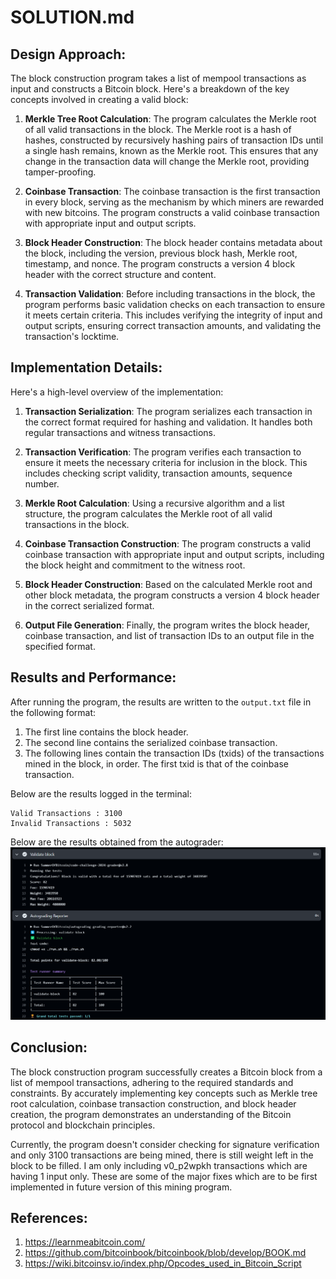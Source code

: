 # SOLUTION.md

## Design Approach:
The block construction program takes a list of mempool transactions as input and constructs a Bitcoin block. Here's a breakdown of the key concepts involved in creating a valid block:

1. **Merkle Tree Root Calculation**: The program calculates the Merkle root of all valid transactions in the block. The Merkle root is a hash of hashes, constructed by recursively hashing pairs of transaction IDs until a single hash remains, known as the Merkle root. This ensures that any change in the transaction data will change the Merkle root, providing tamper-proofing.

2. **Coinbase Transaction**: The coinbase transaction is the first transaction in every block, serving as the mechanism by which miners are rewarded with new bitcoins. The program constructs a valid coinbase transaction with appropriate input and output scripts.

3. **Block Header Construction**: The block header contains metadata about the block, including the version, previous block hash, Merkle root, timestamp, and nonce. The program constructs a version 4 block header with the correct structure and content.

4. **Transaction Validation**: Before including transactions in the block, the program performs basic validation checks on each transaction to ensure it meets certain criteria. This includes verifying the integrity of input and output scripts, ensuring correct transaction amounts, and validating the transaction's locktime.

## Implementation Details:
Here's a high-level overview of the implementation:

1. **Transaction Serialization**: The program serializes each transaction in the correct format required for hashing and validation. It handles both regular transactions and witness transactions.

2. **Transaction Verification**: The program verifies each transaction to ensure it meets the necessary criteria for inclusion in the block. This includes checking script validity, transaction amounts, sequence number.

3. **Merkle Root Calculation**: Using a recursive algorithm and a list structure, the program calculates the Merkle root of all valid transactions in the block.

4. **Coinbase Transaction Construction**: The program constructs a valid coinbase transaction with appropriate input and output scripts, including the block height and commitment to the witness root.

5. **Block Header Construction**: Based on the calculated Merkle root and other block metadata, the program constructs a version 4 block header in the correct serialized format.

6. **Output File Generation**: Finally, the program writes the block header, coinbase transaction, and list of transaction IDs to an output file in the specified format.

## Results and Performance:
After running the program, the results are written to the `output.txt` file in the following format:

1. The first line contains the block header.
2. The second line contains the serialized coinbase transaction.
3. The following lines contain the transaction IDs (txids) of the transactions mined in the block, in order. The first txid is that of the coinbase transaction.

Below are the results logged in the terminal:
```
Valid Transactions : 3100
Invalid Transactions : 5032
```

Below are the results obtained from the autograder:
![Autograder Report](report.png)

## Conclusion:
The block construction program successfully creates a Bitcoin block from a list of mempool transactions, adhering to the required standards and constraints. By accurately implementing key concepts such as Merkle tree root calculation, coinbase transaction construction, and block header creation, the program demonstrates an understanding of the Bitcoin protocol and blockchain principles.

Currently, the program doesn't consider checking for signature verification and only 3100 transactions are being mined, there is still weight left in the block to be filled. I am only including v0_p2wpkh transactions which are having 1 input only. These are some of the major fixes which are to be first implemented in future version of this mining program.

## References:
1. https://learnmeabitcoin.com/
2. https://github.com/bitcoinbook/bitcoinbook/blob/develop/BOOK.md
3. https://wiki.bitcoinsv.io/index.php/Opcodes_used_in_Bitcoin_Script